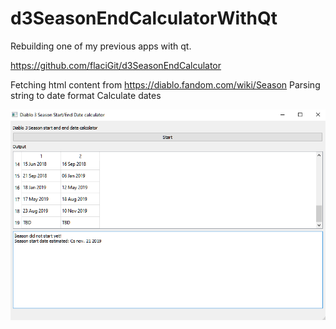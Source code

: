 # d3SeasonEndCalculatorWithQt
Rebuilding one of my previous apps with qt.

https://github.com/flaciGit/d3SeasonEndCalculator

Fetching html content from https://diablo.fandom.com/wiki/Season
Parsing string to date format
Calculate dates

![alt text](https://github.com/flaciGit/d3SeasonEndCalculatorWithQt/blob/master/pic/img.png?raw=true)


